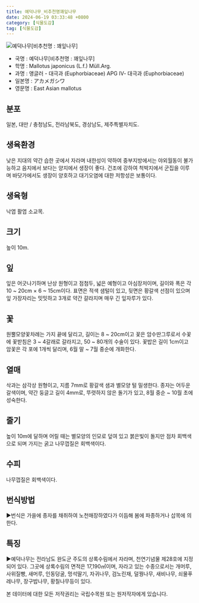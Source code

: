 ```yaml
---
title: 예덕나무_비추천명꽤잎나무
date: 2024-06-19 03:33:48 +0800
category: [식물도감]
tag: [식물도감]
---
```




![예덕나무[비추천명 : 꽤잎나무]](/fileUpload/plants/basic/Euphorbiaceae/Mallotus/2024/2024_8_th2.JPG)
- 국명 : 예덕나무[비추천명 : 꽤잎나무]
- 학명 : Mallotus japonicus (L.f.) Müll.Arg.
- 과명 : 앵글러 - 대극과 (Euphorbiaceae) APG Ⅳ- 대극과 (Euphorbiaceae)
- 일본명 : アカメガシワ
- 영문명 : East Asian mallotus


## 분포
일본, 대만 / 충청남도, 전라남북도, 경상남도, 제주특별자치도.
## 생육환경
낮은 지대의 약간 습한 곳에서 자라며 내한성이 약하여 중부지방에서는 야외월동이 불가능하고 음지에서 보다는 양지에서 생장이 좋다. 건조에 강하여 척박지에서 군집을 이루며 바닷가에서도 생장이 양호하고 대기오염에 대한 저항성은 보통이다.
## 생육형
낙엽 활엽 소교목. 
## 크기
높이 10m.
## 잎
잎은 어긋나기하며 난상 원형이고 점첨두, 넓은 예형이고 아심장저이며, 길이와 폭은 각 10 ~ 20cm × 6 ~ 15cm이다.  표면은 적색 샘털이 있고, 뒷면은 황갈색 선점이 있으며 잎 가장자리는 밋밋하고 3개로 약간 갈라지며 매우 긴 잎자루가 있다.
## 꽃
원뿔모양꽃차례는 가지 끝에 달리고, 길이는 8 ~ 20cm이고 꽃은 암수딴그루로서 수꽃에 꽃받침은 3 ~ 4갈래로 갈라지고, 50 ~ 80개의 수술이 있다.  꽃밥은 길이 1cm이고 암꽃은 각 포에 1개씩 달리며, 6월 말 ~ 7월 중순에 개화한다.
## 열매
삭과는 삼각상 원형이고, 지름 7mm로 황갈색 샘과 별모양 털 밀생한다.  종자는 어두운 갈색이며, 약간 둥글고 길이 4mm로, 뚜렷하지 않은 돌기가 있고, 8월 중순 ~ 10월 초에 성숙한다.
## 줄기
높이 10m에 달하며 어릴 때는 별모양의 인모로 덮여 있고 붉은빛이 돌지만 점차 회백색으로 되며 가지는 굵고 나무껍질은 회백색이다.
## 수피
나무껍질은 회백색이다.
## 번식방법
▶번식은 가을에 종자를 채취하여 노천매장하였다가 이듬해 봄에 파종하거나 삽목에 의한다.
## 특징
▶예덕나무는 전라남도 완도군 주도의 상록수림에서 자라며, 천연기념물 제28호에 지정되어 있다.  그곳에 상록수림의 면적은 17,190㎡이며, 자라고 있는 수종으로서는 개머루, 사위질빵, 새머루, 인동덩굴, 멍석딸기, 자귀나무, 검노린재, 덜꿩나무, 새비나무, 쇠물푸레나무, 장구밥나무, 황칠나무등이 있다.






본 데이터에 대한 모든 저작권리는 국립수목원 또는 원저작자에게 있습니다.

